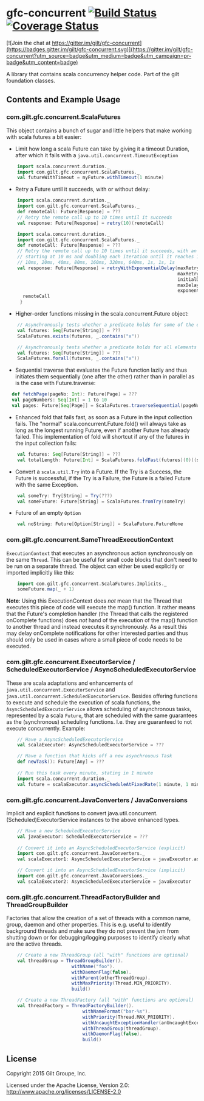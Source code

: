 # gfc-concurrent [![Build Status](https://travis-ci.org/gilt/gfc-concurrent.svg?branch=master)](https://travis-ci.org/gilt/gfc-concurrent) [![Coverage Status](https://coveralls.io/repos/gilt/gfc-concurrent/badge.svg?branch=master&service=github)](https://coveralls.io/github/gilt/gfc-concurrent?branch=master)

[![Join the chat at https://gitter.im/gilt/gfc-concurrent](https://badges.gitter.im/gilt/gfc-concurrent.svg)](https://gitter.im/gilt/gfc-concurrent?utm_source=badge&utm_medium=badge&utm_campaign=pr-badge&utm_content=badge)

A library that contains scala concurrency helper code. Part of the gilt foundation classes.

## Contents and Example Usage

### com.gilt.gfc.concurrent.ScalaFutures

This object contains a bunch of sugar and little helpers that make working with scala futures a bit easier:

* Limit how long a scala Future can take by giving it a timeout Duration, after which it fails with a `java.util.concurrent.TimeoutException`
```scala
    import scala.concurrent.duration._
    import com.gilt.gfc.concurrent.ScalaFutures._
    val futureWithTimeout = myFuture.withTimeout(1 minute)
```
* Retry a Future until it succeeds, with or without delay:
```scala
    import scala.concurrent.duration._
    import com.gilt.gfc.concurrent.ScalaFutures._
    def remoteCall: Future[Response] = ???
    // Retry the remote call up to 10 times until it succeeds
    val response: Future[Response] = retry(10)(remoteCall)
```
```scala
    import scala.concurrent.duration._
    import com.gilt.gfc.concurrent.ScalaFutures._
    def remoteCall: Future[Response] = ???
    // Retry the remote call up to 10 times until it succeeds, with an exponential backoff,
    // starting at 10 ms and doubling each iteration until it reaches 1 second, i.e.
    // 10ms, 20ms, 40ms, 80ms, 160ms, 320ms, 640ms, 1s, 1s, 1s
    val response: Future[Response] = retryWithExponentialDelay(maxRetryTimes = 10,
                                                               maxRetryTimeout = 5 minutes fromNow,
                                                               initialDelay = 10 millis,
                                                               maxDelay = 1 second,
                                                               exponentFactor = 2) {
      remoteCall
     }
```
* Higher-order functions missing in the scala.concurrent.Future object:
```scala
    // Asynchronously tests whether a predicate holds for some of the elements of a collection of futures
    val futures: Seq[Future[String]] = ???
    ScalaFutures.exists(futures, _.contains("x"))
```
```scala
    // Asynchronously tests whether a predicate holds for all elements of a collection of futures
    val futures: Seq[Future[String]] = ???
    ScalaFutures.forall(futures, _.contains("x"))
```
* Sequential traverse that evaluates the Future function lazily and thus initiates them sequentially (one after the other) rather than in parallel as is the case with Future.traverse:
```scala
  def fetchPage(pageNo: Int): Future[Page] = ???
  val pageNumbers: Seq[Int] = 1 to 10
  val pages: Future[Seq[Page]] = ScalaFutures.traverseSequential(pageNumbers)(pageNo => fetchPage(pageNo))
```
* Enhanced fold that fails fast, as soon as a Future in the input collection fails. The "normal" scala.concurrent.Future.fold() will always take as long as the longest running Future, even if another Future has already failed. This implementation of fold will shortcut if any of the futures in the input collection fails:
```scala
    val futures: Seq[Future[String]] = ???
    val totalLength: Future[Int] = ScalaFutures.foldFast(futures)(0)((sum, str) => sum + str.length)
```
* Convert a `scala.util.Try` into a Future. If the Try is a Success, the Future is successful, if the Try is a Failure,
the Future is a failed Future with the same Exception.
```scala
    val someTry: Try[String] = Try(???)
    val someFuture: Future[String] = ScalaFutures.fromTry(someTry)
```
* Future of an empty `Option`
```scala
    val noString: Future[Option[String]] = ScalaFuture.FutureNone
```

### com.gilt.gfc.concurrent.SameThreadExecutionContext

`ExecutionContext` that executes an asynchronous action synchronously on the same `Thread`. This can be
useful for small code blocks that don't need to be run on a separate thread.
The object can either be used explicitly or imported implicitly like this:
```scala
    import com.gilt.gfc.concurrent.ScalaFutures.Implicits._
    someFuture.map(_ + 1)
```
__Note__: Using this ExecutionContext does _not_ mean that the Thread that executes this piece of code will execute the
map() function. It rather means that the Future's completion handler (the Thread that calls the registered onComplete
functions) does _not_ hand of the execution of the map() function to another thread and instead executes it synchronously.
As a result this may delay onComplete notifications for other interested parties and thus should only be used in cases
where a small piece of code needs to be executed.

### com.gilt.gfc.concurrent.ExecutorService / ScheduledExecutorService / AsyncScheduledExecutorService

These are scala adaptations and enhancements of `java.util.concurrent.ExecutorService` and `java.util.concurrent.ScheduledExecutorService`.
Besides offering functions to execute and schedule the execution of scala functions, the `AsyncScheduledExecutorService`
allows scheduling of asynchronous tasks, represented by a scala `Future`, that are scheduled with the same guarantees
as the (synchronous) scheduling functions. I.e. they are guaranteed to not execute concurrently. Example:
```scala
    // Have a AsyncScheduledExecutorService
    val scalaExecutor: AsyncScheduledExecutorService = ???

    // Have a function that kicks off a new asynchrouous Task
    def newTask(): Future[Any] = ???
    
    // Run this task every minute, stating in 1 minute
    import scala.concurrent.duration._
    val future = scalaExecutor.asyncScheduleAtFixedRate(1 minute, 1 minute)(newTask)
```

### com.gilt.gfc.concurrent.JavaConverters / JavaConversions

Implicit and explicit functions to convert java.util.concurrent.(Scheduled)ExecutorService instances to the above enhanced types.
```scala
    // Have a new ScheduledExecutorService
    val javaExecutor: ScheduledExecutorService = ???
    
    // Convert it into an AsyncScheduledExecutorService (explicit)
    import com.gilt.gfc.concurrent.JavaConverters._
    val scalaExecutor1: AsyncScheduledExecutorService = javaExecutor.asScala

    // Convert it into an AsyncScheduledExecutorService (implicit)
    import com.gilt.gfc.concurrent.JavaConversions._
    val scalaExecutor2: AsyncScheduledExecutorService = javaExecutor 
```
### com.gilt.gfc.concurrent.ThreadFactoryBuilder and ThreadGroupBuilder

Factories that allow the creation of a set of threads with a common name, group, daemon and other properties.
This is e.g. useful to identify background threads and make sure they do not prevent the jvm from shutting down
or for debugging/logging purposes to identify clearly what are the active threads.
```scala
    // Create a new ThreadGroup (all "with" functions are optional)
    val threadGroup = ThreadGroupBuilder().
                        withName("foo").
                        withDaemonFlag(false).
                        withParent(otherThreadGroup).
                        withMaxPriority(Thread.MIN_PRIORITY).
                        build()

    // Create a new ThreadFactory (all "with" functions are optional)
    val threadFactory = ThreadFactoryBuilder().
                            withNameFormat("bar-%s").
                            withPriority(Thread.MAX_PRIORITY).
                            withUncaughtExceptionHandler(anUncaughtExceptionHandler).
                            withThreadGroup(threadGroup).
                            withDaemonFlag(false).
                            build()
```

## License
Copyright 2015 Gilt Groupe, Inc.

Licensed under the Apache License, Version 2.0: http://www.apache.org/licenses/LICENSE-2.0
